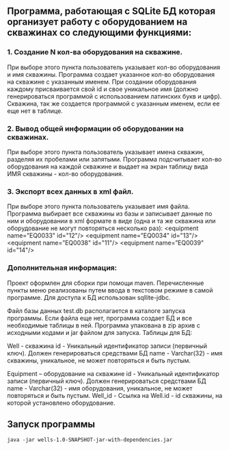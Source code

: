 ## Программа, работающая с SQLite БД которая организует работу с оборудованием на скважинах со следующими функциями:

### 1. Создание N кол-ва оборудования на скважине.
   При выборе этого пункта пользователь указывает кол-во оборудования и имя скважины.
   Программа создает указанное кол-во оборудования на скважине с указанным именем. При создании оборудования каждому
   присваивается свой id и свое уникальное имя (должно генерироваться программой с использованием латинских букв и
   цифр).
   Скважина, так же создается программой с указанным именем, если ее еще нет в таблице.
### 2. Вывод общей информации об оборудовании на скважинах.
   При выборе этого пункта пользователь указывает имена скважин, разделяя их пробелами или запятыми.
   Программа подсчитывает кол-во оборудования на каждой скважине и выдает на экран таблицу вида ИМЯ скважины - кол-во
   оборудования.
### 3. Экспорт всех данных в xml файл.
   При выборе этого пункта пользователь указывает имя файла.
   Программа выбирает все скважины из базы и записывает данные по ним и оборудовании в xml формате в виде (одна и та же
   скважина или оборудование не могут повторяться несколько раз):
   <dbinfo>
   <well name="АААА"  id="123">
   <equipment name=”EQ0033" id="12"/>
   <equipment name=”EQ0034" id="13"/>
   </well>
   <well name="BBBB"  id="124">
   <equipment name=”EQ0038" id="11"/>
   <equipment name=”EQ0039" id="14"/>
   </well>
   </dbinfo >
  
   ###   Дополнительная информация:
   Проект оформлен для сборки при помощи maven.
   Перечисленные пункты меню реализованы путем ввода в текстовом режиме в
   самой программе.
   Для доступа к БД использован sqllite-jdbc.
   
   Файл базы данных test.db располагается в каталоге запуска программы.
   Если файла еще нет, программа создает БД и все необходимые таблицы в ней.
   Программа упакована в zip архив с исходными кодами и jar файлом для запуска.
   Таблицы для БД:


Well - скважина
id - Уникальный идентификатор записи (первичный ключ). Должен генерироваться средствами БД
name - Varchar(32) - имя скважины, уникальное, не может повторяться и быть пустым.

Equipment – оборудование на скважине
id - Уникальный идентификатор записи (первичный ключ). Должен генерироваться средствами БД
name - Varchar(32) - имя оборудования, уникальное, не может повторяться и быть пустым.
Well_id - Ссылка на Well.id - id скважины, на которой установлено оборудование.


## Запуск программы
```
java -jar wells-1.0-SNAPSHOT-jar-with-dependencies.jar
```
